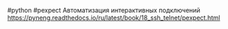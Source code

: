 #python #pexpect
Автоматизация интерактивных подключений
https://pyneng.readthedocs.io/ru/latest/book/18_ssh_telnet/pexpect.html